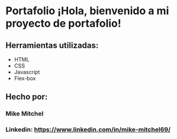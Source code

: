 # Portafolio ¡Hola, bienvenido a mi proyecto de portafolio!

## Herramientas utilizadas:
* HTML
* CSS
* Javascript
* Flex-box
## Hecho por:
### Mike Mitchel

### Linkedin: https://www.linkedin.com/in/mike-mitchel69/
